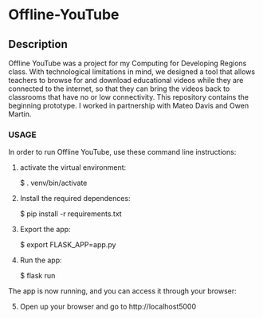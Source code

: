 # Offline-YouTube
## Description
Offline YouTube was a project for my Computing for Developing Regions class. With technological limitations
in mind, we designed a tool that allows teachers to browse for and download educational videos while they 
are connected to the internet, so that they can bring the videos back to classrooms that have no or low 
connectivity. This repository contains the beginning prototype. 
I worked in partnership with Mateo Davis and Owen Martin. 

### USAGE

In order to run Offline YouTube, use these command line instructions:

1. activate the virtual environment:

    $ . venv/bin/activate 

2. Install the required dependences:

    $ pip install -r requirements.txt

3. Export the app:

    $ export FLASK_APP=app.py

4. Run the app:

    $ flask run

The app is now running, and you can access it through your browser: 

5. Open up your browser and go to http://localhost5000
